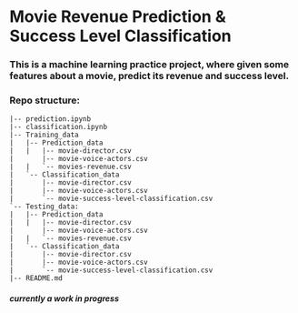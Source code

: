 # Movie Revenue Prediction & Success Level Classification

### This is a machine learning practice project, where given some features about a movie, predict its revenue and success level.

### Repo structure:

```
|-- prediction.ipynb
|-- classification.ipynb
|-- Training_data
|   |-- Prediction_data
|   |   |-- movie-director.csv
|       |-- movie-voice-actors.csv
|   |   `-- movies-revenue.csv
|   `-- Classification_data
|       |-- movie-director.csv
|       |-- movie-voice-actors.csv
|       `-- movie-success-level-classification.csv
`-- Testing_data:
|   |-- Prediction_data
|   |   |-- movie-director.csv
|       |-- movie-voice-actors.csv
|   |   `-- movies-revenue.csv
|   `-- Classification_data
|       |-- movie-director.csv
|       |-- movie-voice-actors.csv
|       `-- movie-success-level-classification.csv
|-- README.md
```
##### currently a work in progress
